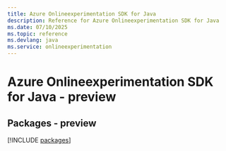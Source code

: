 ```yaml
---
title: Azure Onlineexperimentation SDK for Java
description: Reference for Azure Onlineexperimentation SDK for Java
ms.date: 07/10/2025
ms.topic: reference
ms.devlang: java
ms.service: onlineexperimentation
---
```

# Azure Onlineexperimentation SDK for Java - preview
## Packages - preview
[!INCLUDE [packages](onlineexperimentation-index.md)]